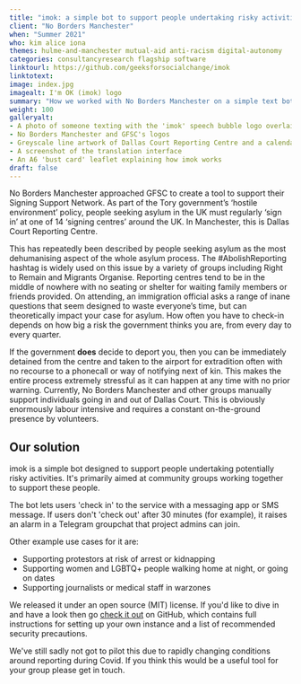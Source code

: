 ```yaml
---
title: "imok: a simple bot to support people undertaking risky activities"
client: "No Borders Manchester"
when: "Summer 2021"
who: kim alice iona
themes: hulme-and-manchester mutual-aid anti-racism digital-autonomy
categories: consultancyresearch flagship software
linktourl: https://github.com/geeksforsocialchange/imok
linktotext:
image: index.jpg
imagealt: I'm OK (imok) logo
summary: "How we worked with No Borders Manchester on a simple text bot to support and protect Asylum seekers who are forced to 'sign on'."
weight: 100
galleryalt:
- A photo of someone texting with the 'imok' speech bubble logo overlaid
- No Borders Manchester and GFSC's logos
- Greyscale line artwork of Dallas Court Reporting Centre and a calendar
- A screenshot of the translation interface
- An A6 'bust card' leaflet explaining how imok works
draft: false
---
```


No Borders Manchester approached GFSC to create a tool to support their Signing Support Network. As part of the Tory government’s ‘hostile environment’ policy, people seeking asylum in the UK must regularly ‘sign in’ at one of 14 ‘signing centres’ around the UK. In Manchester, this is Dallas Court Reporting Centre.

This has repeatedly been described by people seeking asylum as the most dehumanising aspect of the whole asylum process. The #AbolishReporting hashtag is widely used on this issue by a variety of groups including Right to Remain and Migrants Organise. Reporting centres tend to be in the middle of nowhere with no seating or shelter for waiting family members or friends provided. On attending, an immigration official asks a range of inane questions that seem designed to waste everyone’s time, but can theoretically impact your case for asylum. How often you have to check-in depends on how big a risk the government thinks you are, from every day to every quarter.

If the government **does** decide to deport you, then you can be immediately detained from the centre and taken to the airport for extradition often with no recourse to a phonecall or way of notifying next of kin. This makes the entire process extremely stressful as it can happen at any time with no prior warning. Currently, No Borders Manchester and other groups manually support individuals going in and out of Dallas Court. This is obviously enormously labour intensive and requires a constant on-the-ground presence by volunteers.

## Our solution

imok is a simple bot designed to support people undertaking potentially risky activities. It's primarily aimed at community groups working together to support these people.

The bot lets users 'check in' to the service with a messaging app or SMS message. If users don't 'check out' after 30 minutes (for example), it raises an alarm in a Telegram groupchat that project admins can join.

Other example use cases for it are:

-  Supporting protestors at risk of arrest or kidnapping
-  Supporting women and LGBTQ+ people walking home at night, or going on dates
-  Supporting journalists or medical staff in warzones

We released it under an open source (MIT) license. If you'd like to dive in and have a look then go [check it out](https://github.com/geeksforsocialchange/imok) on GitHub, which contains full instructions for setting up your own instance and a list of recommended security precautions.

We've still sadly not got to pilot this due to rapidly changing conditions around reporting during Covid. If you think this would be a useful tool for your group please get in touch.
